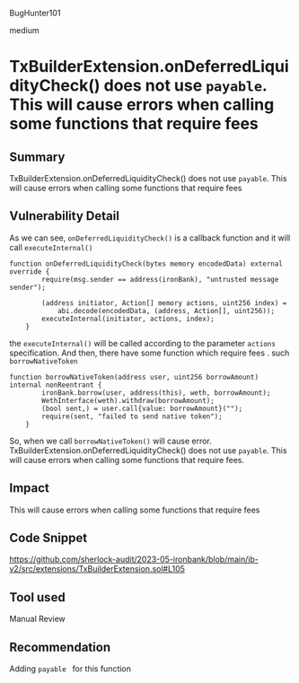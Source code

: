 BugHunter101

medium

# TxBuilderExtension.onDeferredLiquidityCheck() does not use `payable`. This will cause errors when calling some functions that require fees

## Summary

TxBuilderExtension.onDeferredLiquidityCheck() does not use `payable`. This will cause errors when calling some functions that require fees

## Vulnerability Detail


As we can see, `onDeferredLiquidityCheck()`  is a callback function and it will call `executeInternal()`
```solidity
function onDeferredLiquidityCheck(bytes memory encodedData) external override {
        require(msg.sender == address(ironBank), "untrusted message sender");

        (address initiator, Action[] memory actions, uint256 index) =
            abi.decode(encodedData, (address, Action[], uint256));
        executeInternal(initiator, actions, index);
    }
```

the `executeInternal()`  will be called according to the parameter `actions` specification.
And then, there have some function which require fees . such `borrowNativeToken`
```solidity
function borrowNativeToken(address user, uint256 borrowAmount) internal nonReentrant {
        ironBank.borrow(user, address(this), weth, borrowAmount);
        WethInterface(weth).withdraw(borrowAmount);
        (bool sent,) = user.call{value: borrowAmount}("");
        require(sent, "failed to send native token");
    }
```
So, when we call `borrowNativeToken()` will cause error. TxBuilderExtension.onDeferredLiquidityCheck() does not use `payable`. This will cause errors when calling some functions that require fees.

## Impact

This will cause errors when calling some functions that require fees

## Code Snippet

https://github.com/sherlock-audit/2023-05-ironbank/blob/main/ib-v2/src/extensions/TxBuilderExtension.sol#L105

## Tool used

Manual Review

## Recommendation

Adding `payable ` for this function